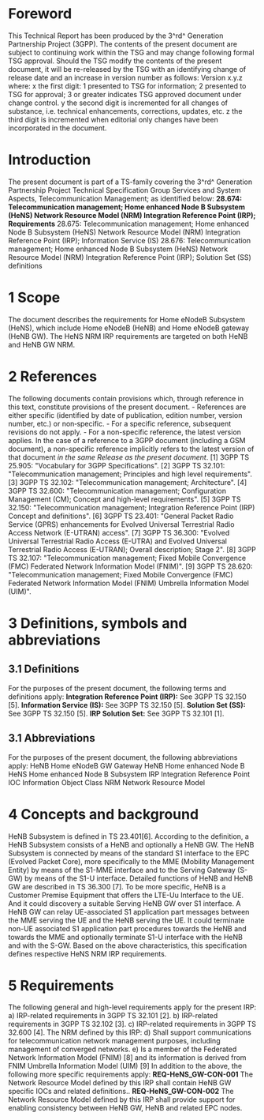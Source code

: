 # Foreword
This Technical Report has been produced by the 3^rd^ Generation Partnership
Project (3GPP).
The contents of the present document are subject to continuing work within the
TSG and may change following formal TSG approval. Should the TSG modify the
contents of the present document, it will be re-released by the TSG with an
identifying change of release date and an increase in version number as
follows:
Version x.y.z
where:
x the first digit:
1 presented to TSG for information;
2 presented to TSG for approval;
3 or greater indicates TSG approved document under change control.
y the second digit is incremented for all changes of substance, i.e. technical
enhancements, corrections, updates, etc.
z the third digit is incremented when editorial only changes have been
incorporated in the document.
# Introduction
The present document is part of a TS-family covering the 3^rd^ Generation
Partnership Project Technical Specification Group Services and System Aspects,
Telecommunication Management; as identified below:
**28.674: Telecommunication management; Home enhanced Node B Subsystem (HeNS)
Network Resource Model (NRM) Integration Reference Point (IRP); Requirements**
28.675: Telecommunication management; Home enhanced Node B Subsystem (HeNS)
Network Resource Model (NRM) Integration Reference Point (IRP); Information
Service (IS)
28.676: Telecommunication management; Home enhanced Node B Subsystem (HeNS)
Network Resource Model (NRM) Integration Reference Point (IRP); Solution Set
(SS) definitions
# 1 Scope
The document describes the requirements for Home eNodeB Subsystem (HeNS),
which include Home eNodeB (HeNB) and Home eNodeB gateway (HeNB GW). The HeNS
NRM IRP requirements are targeted on both HeNB and HeNB GW NRM.
# 2 References
The following documents contain provisions which, through reference in this
text, constitute provisions of the present document.
\- References are either specific (identified by date of publication, edition
number, version number, etc.) or non‑specific.
\- For a specific reference, subsequent revisions do not apply.
\- For a non-specific reference, the latest version applies. In the case of a
reference to a 3GPP document (including a GSM document), a non-specific
reference implicitly refers to the latest version of that document _in the
same Release as the present document_.
[1] 3GPP TS 25.905: \"Vocabulary for 3GPP Specifications\".
[2] 3GPP TS 32.101: \"Telecommunication management; Principles and high level
requirements\".
[3] 3GPP TS 32.102: \"Telecommunication management; Architecture\".
[4] 3GPP TS 32.600: \"Telecommunication management; Configuration Management
(CM); Concept and high-level requirements\".
[5] 3GPP TS 32.150: \"Telecommunication management; Integration Reference
Point (IRP) Concept and definitions\".
[6] 3GPP TS 23.401: "General Packet Radio Service (GPRS) enhancements for
Evolved Universal Terrestrial Radio Access Network (E-UTRAN) access".
[7] 3GPP TS 36.300: \"Evolved Universal Terrestrial Radio Access (E-UTRA) and
Evolved Universal Terrestrial Radio Access (E-UTRAN); Overall description;
Stage 2\".
[8] 3GPP TS 32.107: \"Telecommunication management; Fixed Mobile Convergence
(FMC) Federated Network Information Model (FNIM)\".
[9] 3GPP TS 28.620: \"Telecommunication management; Fixed Mobile Convergence
(FMC) Federated Network Information Model (FNIM) Umbrella Information Model
(UIM)\".
# 3 Definitions, symbols and abbreviations
## 3.1 Definitions
For the purposes of the present document, the following terms and definitions
apply:
**Integration Reference Point (IRP):** See 3GPP TS 32.150 [5].
**Information Service (IS):** See 3GPP TS 32.150 [5].
**Solution Set (SS):** See 3GPP TS 32.150 [5].
**IRP Solution Set:** See 3GPP TS 32.101 [1].
## 3.1 Abbreviations
For the purposes of the present document, the following abbreviations apply:
HeNB Home eNodeB
GW Gateway
HeNB Home enhanced Node B
HeNS Home enhanced Node B Subsystem
IRP Integration Reference Point
IOC Information Object Class
NRM Network Resource Model
# 4 Concepts and background
HeNB Subsystem is defined in TS 23.401[6]. According to the definition, a HeNB
Subsystem consists of a HeNB and optionally a HeNB GW. The HeNB Subsystem is
connected by means of the standard S1 interface to the EPC (Evolved Packet
Core), more specifically to the MME (Mobility Management Entity) by means of
the S1-MME interface and to the Serving Gateway (S-GW) by means of the S1-U
interface.
Detailed functions of HeNB and HeNB GW are described in TS 36.300 [7]. To be
more specific, HeNB is a Customer Premise Equipment that offers the LTE-Uu
Interface to the UE. And it could discovery a suitable Serving HeNB GW over S1
interface. A HeNB GW can relay UE-associated S1 application part messages
between the MME serving the UE and the HeNB serving the UE. It could terminate
non-UE associated S1 application part procedures towards the HeNB and towards
the MME and optionally terminate S1-U interface with the HeNB and with the
S-GW.
Based on the above characteristics, this specification defines respective HeNS
NRM IRP requirements.
# 5 Requirements
The following general and high-level requirements apply for the present IRP:
a) IRP-related requirements in 3GPP TS 32.101 [2].
b) IRP-related requirements in 3GPP TS 32.102 [3].
c) IRP-related requirements in 3GPP TS 32.600 [4].
The NRM defined by this IRP:
d) Shall support communications for telecommunication network management
purposes, including management of converged networks.
e) Is a member of the Federated Network Information Model (FNIM) [8] and its
information is derived from FNIM Umbrella Information Model (UIM) [9]
In addition to the above, the following more specific requirements apply:
**REQ-HeNS_GW-CON-001** The Network Resource Model defined by this IRP shall
contain HeNB GW specific IOCs and related definitions..
**REQ-HeNS_GW-CON-002** The Network Resource Model defined by this IRP shall
provide support for enabling consistency between HeNB GW, HeNB and related EPC
nodes.
#